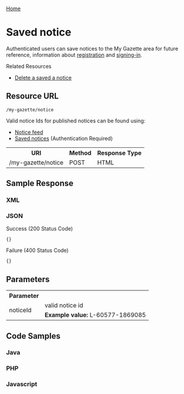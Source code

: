 [Home](../home.md)
# Saved notice #
Authenticated users can save notices to the My Gazette area for future reference, information about  [registration](../authentication/registration.md) and [signing-in](../authentication/sign-in.md).

Related Resources

- [Delete a saved a notice](delete-saved-notice.md)

## Resource URL ##

`/my-gazette/notice`

Valid notice Ids for published notices can be found using:

- [Notice feed](notice-feed.md)
- [Saved notices](../my-gazette/my-gazette.md) (Authentication Required)

<table>
<tr>
<th>URI</th>
<th>Method</th>
<th>Response Type</th>
</tr>
<tr>
<td>/my-gazette/notice</td>
<td>POST</td>
<td>HTML</td>
</tr>
</table>

## Sample Response ##
### XML ###
### JSON ###
Success (200 Status Code)

	{}

Failure	(400 Status Code)

	{}


## Parameters ##
<table>
<tr>
<th>Parameter</th>
<th></th>
</tr>
<tr>
<td rowspan=2>noticeId</td>
<td>valid notice id</td>
</tr>
<tr>
<td><b>Example value:</b> L-60577-1869085</td>
</tr>

</table>


## Code Samples ##

###	Java ###
	
### PHP ###
### Javascript ###